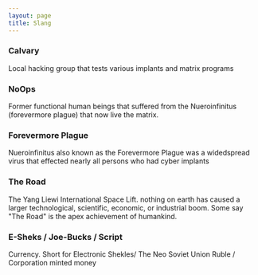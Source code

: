 ```yaml
---
layout: page
title: Slang
---
```


### Calvary

Local hacking group that tests various implants and matrix programs

### NoOps 

Former functional human beings that suffered from the Nueroinfinitus (forevermore plague) that now live the matrix. 
### Forevermore Plague

Nueroinfinitus also known as the Forevermore Plague was a widedspread virus that effected nearly all persons who had cyber implants

### The Road
The Yang Liewi International Space Lift. nothing on earth has caused a larger technological, scientific, economic, or industrial boom. Some say "The Road" is the apex achievement of humankind.

### E-Sheks / Joe-Bucks / Script
Currency. Short for Electronic Shekles/ The Neo Soviet Union Ruble / Corporation minted money 
